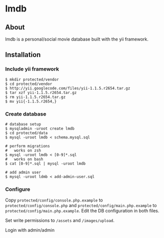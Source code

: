 lmdb
====

About
-----

lmdb is a personal/social movie database built with the yii framework.


Installation
------------

### Include yii framework

    $ mkdir protected/vendor
    $ cd protected/vendor
    $ http://yii.googlecode.com/files/yii-1.1.5.r2654.tar.gz
    $ tar xzf yii-1.1.5.r2654.tar.gz
    $ rm yii-1.1.5.r2654.tar.gz
    $ mv yii{-1.1.5.r2654,}


### Create database

    # database setup
    $ mysqladmin -uroot create lmdb
    $ cd protected/data
    $ mysql -uroot lmdb < schema.mysql.sql

    # perform migrations
    #   works on zsh
    $ mysql -uroot lmdb < [0-9]*.sql
    #   works on bash
    $ cat [0-9]*.sql | mysql -uroot lmdb

    # add admin user
    $ mysql -uroot ldmb < add-admin-user.sql


### Configure

Copy `protected/config/console.php.example` to `protected/config/console.php`
and `protected/config/main.php.example` to `protected/config/main.php.example`.
Edit the DB configuration in both files.

Set write permissions to `/assets` and `/images/upload`.


Login with admin/admin

